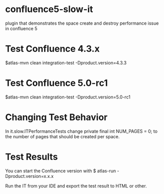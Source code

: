 confluence5-slow-it
===================

plugin that demonstrates the space create and destroy performance issue in confluence 5

Test Confluence 4.3.x
=====================

$atlas-mvn clean integration-test -Dproduct.version=4.3.3

Test Confluence 5.0-rc1
========================

$atlas-mvn clean integration-test -Dproduct.version=5.0-rc1

Changing Test Behavior
========================

In it.slow.ITPerformanceTests change 
    private final int NUM_PAGES = 0; 
to the number of pages that should be created per space.


Test Results
================

You can start the Confluence version with
$ atlas-run -Dproduct.version=x.x.x

Run the IT from your IDE and export the test result to HTML or other.

